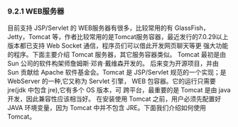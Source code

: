 ###  9.2.1 WEB服务器

目前支持 JSP/Servlet 的 WEB服务器有很多，比较常用的有 GlassFish， Jetty，Tomcat 等，作者比较常用的是Tomcat服务容器，最近发行的7.0.29以上版本都已支持 Web Socket 通信，程序员们可以借此开发网页聊天等更 强大功能的程序。下面主要介绍 Tomcat 服务器，其它服务容器类似。 Tomcat 最初是由 Sun 公司的软件构架师詹姆斯·邓肯·戴维森开发的。 后来变为开源项目，并由 Sun 贡献给 Apache 软件基金会。Tomcat 是 JSP/Servlet 规范的一个实现；是 WebServer 的一种,它又称为 Servlet 引擎， WEB 包容器。它的运行只需要 jre\(jdk 中包含 jre\),它有多个 OS 版本，可 跨平台，最重要的是 Tomcat 是由 java 开发，因此兼容性应该相当好。 在安装使用 Tomcat 之前，用户必须先配置好 JAVA 环境变量，因为 Tomcat 中并不包含 JRE。下面我们介绍如何使用 Tomcat。

